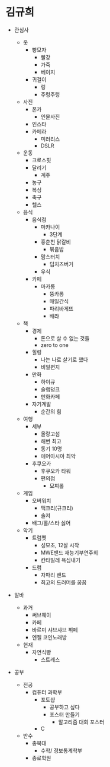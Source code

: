 # 김규희

* 관심사
  * 옷
    * 빵모자
      * 빨강
      * 가죽
      * 베이지
    * 귀걸이
      * 링
      * 주렁주렁
  * 사진
      * 폰카
        * 인물사진
      * 인스타
      * 카메라
        * 미러리스
        * DSLR
   * 운동
       * 크로스핏
       * 달리기
          * 계주
      * 농구
      * 복싱
      * 축구
      * 헬스
   * 음식
     * 음식점
       * 마카나이
         * 3단계
       * 홍춘천 닭갈비
         * 볶음밥
       * 맘스터치
         * 딥치즈버거
       * 우식
     * 카페
       * 마카롱
          * 뚱카롱
          * 매일간식 
          * 파리바게뜨
          * 배라
   * 책
       * 경제
         * 돈으로 살 수 없는 것들
         * zero to one
       * 힐링
         * 나는 나로 살기로 했다
         * 비밀편지
       * 만화
         * 하이큐
         * 슬램덩크
         * 만화카페
       * 자기계발
         * 순간의 힘
    * 여행
      * 세부
        * 올랑고섬
        * 해변 최고
        * 동기 10명
        * 에어아시아 최악
      * 후쿠오카
        * 후쿠오카 타워
        * 편의점        
          * 모찌롤            
    * 게임 
      * 오버워치
        * 맥크리(규크리)
        * 솔져
      * 배그/롤/스타 싫어
    * 악기
      * 트럼펫
        * 성모초, 12살 시작
        * MWE밴드 재능기부연주회
        * 칸타빌레 욕심내기
      * 드럼
        * 자파리 밴드
        * 최고의 드러머를 꿈꿈
* 알바
  * 과거
    * 써브웨이
    * 카페
    * 바르미 샤브샤브 뷔페
    * 엔젤 코인노래방
  * 현재
    * 자연식빵
      * 스트레스
      
* 공부
  * 전공
    * 컴퓨터 과학부
      * 포토샵
        * 공부하고 싶다
        * 포스터 만들기
          * 알고리즘 대회 포스터
      * C
  * 반수
    * 충북대
      * 수학/ 정보통계학부
    * 종로학원
  
     
 

